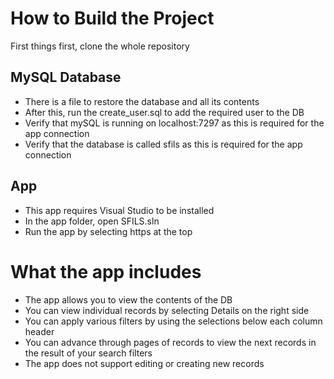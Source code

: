# How to Build the Project
First things first, clone the whole repository

## MySQL Database
 - There is a file to restore the database and all its contents
 - After this, run the create_user.sql to add the required user to the DB
 - Verify that mySQL is running on localhost:7297 as this is required for the app connection
 - Verify that the database is called sfils as this is required for the app connection

## App
 - This app requires Visual Studio to be installed
 - In the app folder, open SFILS.sln
 - Run the app by selecting https at the top

# What the app includes
 - The app allows you to view the contents of the DB
 - You can view individual records by selecting Details on the right side
 - You can apply various filters by using the selections below each column header
 - You can advance through pages of records to view the next records in the result of your search filters
 - The app does not support editing or creating new records

